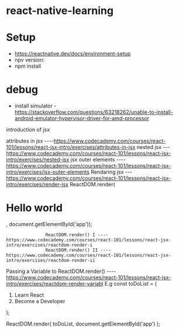 # react-native-learning

# Setup
- https://reactnative.dev/docs/environment-setup
- npv version: 
- npm install 


# debug
- install simulator - https://stackoverflow.com/questions/63218262/unable-to-install-android-emulator-hypervisor-driver-for-amd-processor

introduction of jsx

attributes in jsx ----https://www.codecademy.com/courses/react-101/lessons/react-jsx-intro/exercises/attributes-in-jsx
nested jsx --- https://www.codecademy.com/courses/react-101/lessons/react-jsx-intro/exercises/nested-jsx
jsx outer elements ---- https://www.codecademy.com/courses/react-101/lessons/react-jsx-intro/exercises/jsx-outer-elements
Rendaring jsx --- https://www.codecademy.com/courses/react-101/lessons/react-jsx-intro/exercises/render-jsx
                  ReactDOM.render(<h1>Hello world</h1>, 
                  document.getElementById('app'));
                  
                   ReactDOM.render() I ----https://www.codecademy.com/courses/react-101/lessons/react-jsx-intro/exercises/reactdom-render-i
                   ReactDOM.render() II ---- https://www.codecademy.com/courses/react-101/lessons/react-jsx-intro/exercises/reactdom-render-ii
                   
Passing a Variable to ReactDOM.render() ----  https://www.codecademy.com/courses/react-101/lessons/react-jsx-intro/exercises/reactdom-render-variabl
E.g const toDoList = (
  <ol>
    <li>Learn React</li>
    <li>Become a Developer</li>
  </ol>
);
 
ReactDOM.render(
  toDoList, 
  document.getElementById('app')
);
